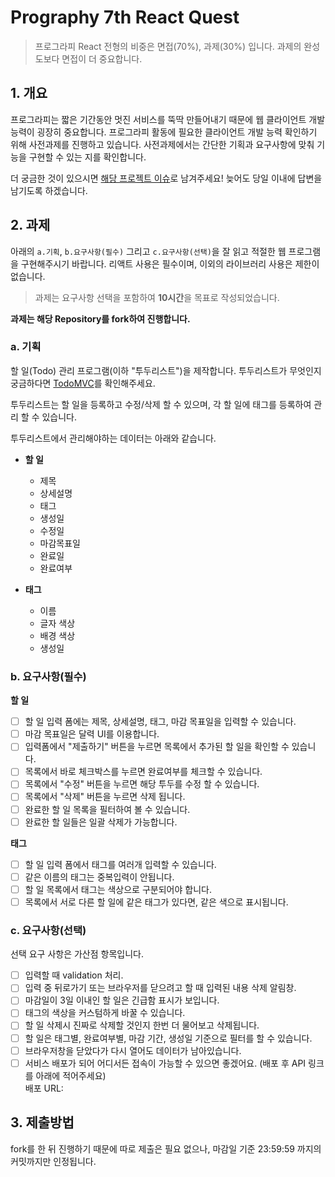# Prography 7th React Quest

> 프로그라피 React 전형의 비중은 면접(70%), 과제(30%) 입니다. 과제의 완성도보다 면접이 더 중요합니다.

## 1. 개요

프로그라피는 짧은 기간동안 멋진 서비스를 뚝딱 만들어내기 때문에 웹 클라이언트 개발 능력이 굉장히 중요합니다. 프로그라피 활동에 필요한 클라이언트 개발 능력 확인하기 위해 사전과제를 진행하고 있습니다. 사전과제에서는 간단한 기획과 요구사항에 맞춰 기능을 구현할 수 있는 지를 확인합니다.

더 궁금한 것이 있으시면 [해당 프로젝트 이슈](https://github.com/prography/prography-7th-react-quest/issues/new)로 남겨주세요! 늦어도 당일 이내에 답변을 남기도록 하겠습니다.

## 2. 과제

아래의 `a.기획`, `b.요구사항(필수)` 그리고 `c.요구사항(선택)`을 잘 읽고 적절한 웹 프로그램을 구현해주시기 바랍니다. 리액트 사용은 필수이며, 이외의 라이브러리 사용은 제한이 없습니다.

> 과제는 요구사항 선택을 포함하여 **10시간**을 목표로 작성되었습니다.

**과제는 해당 Repository를 fork하여 진행합니다.**

### a. 기획

할 일(Todo) 관리 프로그램(이하 "투두리스트")을 제작합니다. 투두리스트가 무엇인지 궁금하다면 [TodoMVC](https://todomvc.com/examples/react/#/)를 확인해주세요.

투두리스트는 할 일을 등록하고 수정/삭제 할 수 있으며, 각 할 일에 태그를 등록하여 관리 할 수 있습니다.

투두리스트에서 관리해야하는 데이터는 아래와 같습니다.

- **할 일**
  - 제목
  - 상세설명
  - 태그
  - 생성일
  - 수정일
  - 마감목표일
  - 완료일
  - 완료여부

- **태그**
  - 이름
  - 글자 색상
  - 배경 색상
  - 생성일

### b. 요구사항(필수)

**할 일**
- [ ] 할 일 입력 폼에는 제목, 상세설명, 태그, 마감 목표일을 입력할 수 있습니다.
- [ ] 마감 목표일은 달력 UI를 이용합니다.
- [ ] 입력폼에서 "제출하기" 버튼을 누르면 목록에서 추가된 할 일을 확인할 수 있습니다.
- [ ] 목록에서 바로 체크박스를 누르면 완료여부를 체크할 수 있습니다.
- [ ] 목록에서 "수정" 버튼을 누르면 해당 투두를 수정 할 수 있습니다.
- [ ] 목록에서 "삭제" 버튼을 누르면 삭제 됩니다.
- [ ] 완료한 할 일 목록을 필터하여 볼 수 있습니다.
- [ ] 완료한 할 일들은 일괄 삭제가 가능합니다.

**태그**
- [ ] 할 일 입력 폼에서 태그를 여러개 입력할 수 있습니다.
- [ ] 같은 이름의 태그는 중복입력이 안됩니다.
- [ ] 할 일 목록에서 태그는 색상으로 구분되어야 합니다.
- [ ] 목록에서 서로 다른 할 일에 같은 태그가 있다면, 같은 색으로 표시됩니다.

### c. 요구사항(선택)

선택 요구 사항은 가산점 항목입니다.

- [ ] 입력할 때 validation 처리.
- [ ] 입력 중 뒤로가기 또는 브라우저를 닫으려고 할 때 입력된 내용 삭제 알림창.
- [ ] 마감일이 3일 이내인 할 일은 긴급함 표시가 보입니다.
- [ ] 태그의 색상을 커스텀하게 바꿀 수 있습니다.
- [ ] 할 일 삭제시 진짜로 삭제할 것인지 한번 더 물어보고 삭제됩니다.
- [ ] 할 일은 태그별, 완료여부별, 마감 기간, 생성일 기준으로 필터를 할 수 있습니다.
- [ ] 브라우저창을 닫았다가 다시 열어도 데이터가 남아있습니다.
- [ ] 서비스 배포가 되어 어디서든 접속이 가능할 수 있으면 좋겠어요. (배포 후 API 링크를 아래에 적어주세요) \
배포 URL:

## 3. 제출방법

fork를 한 뒤 진행하기 때문에 따로 제출은 필요 없으나, 마감일 기준 23:59:59 까지의 커밋까지만 인정됩니다.
